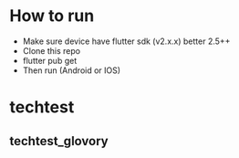 # How to run 
- Make sure device have flutter sdk (v2.x.x) better 2.5++
- Clone this repo
- flutter pub get
- Then run (Android or IOS)

# techtest

## techtest_glovory